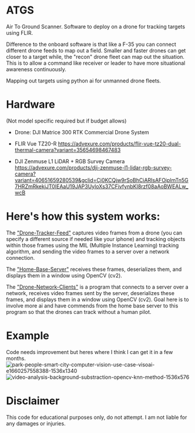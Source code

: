 # ATGS
Air To Ground Scanner. Software to deploy on a drone for tracking targets using FLIR.

Difference to the onboard software is that like a F-35 you can connect different drone feeds to map out a field. 
Smaller and faster drones can get closer to a target while, the "recon" drone fleet can map out the situation. 
This is to allow a command like receiver or leader to have more situational awareness continuously.

Mapping out targets using python ai for unmanned drone fleets.

# Hardware 
(Not model specific required but if budget allows)

- Drone: DJI Matrice 300 RTK Commercial Drone System

- FLIR Vue TZ20-R
https://advexure.com/products/flir-vue-tz20-dual-thermal-camera?variant=35654698467483

- DJI Zenmuse L1 LiDAR + RGB Survey Camera
https://advexure.com/products/dji-zenmuse-l1-lidar-rgb-survey-camera?variant=40651659280539&gclid=Cj0KCQjw9rSoBhCiARIsAFOiplmTn5G7HRZmRkekjJT0IEAaU19JAP3UyloXs37CFivfynbKI8rzf08aAoBWEALw_wcB

# Here's how this system works:

The ["Drone-Tracker-Feed"](https://github.com/Ounceleopard/ATGS/blob/0ca643cf28a121eebf4aa12d1f5da530d7ed83f4/Drone-Tracker-Feed.py) captures video frames from a drone (you can specify a different source if needed like your iphone) and tracking objects within those frames using the MIL (Multiple Instance Learning) tracking algorithm, and sending the video frames to a server over a network connection.

The ["Home-Base-Server"](https://github.com/Ounceleopard/ATGS/blob/0ca643cf28a121eebf4aa12d1f5da530d7ed83f4/Home-Base-Server.py) receives these frames, deserializes them, and displays them in a window using OpenCV (cv2).

The ["Drone-Network-Clients"](https://github.com/Ounceleopard/ATGS/blob/9db591fbfdaf603dee81ed5483d2f5cc526f737e/Drone-Network-Clients.py) is a program that connects to a server over a network, receives video frames sent by the server, deserializes these frames, and displays them in a window using OpenCV (cv2). Goal here is to involve more ai and have commends from the home base server to this program so that the drones can track without a human pilot.

# Example 
Code needs improvement but heres where I think I can get it in a few months.
![park-people-smart-city-computer-vision-use-case-visoai-e1660257558388-1536x1340](https://github.com/Ounceleopard/F-35-ATGS/assets/40043757/a378ccec-b183-443b-b4df-e7013ec92b28)
![video-analysis-background-substraction-opencv-knn-method-1536x576](https://github.com/Ounceleopard/F-35-ATGS/assets/40043757/af09fe03-450c-4452-82bc-c111d9d5c360)

# Disclaimer
This code for educational purposes only, do not attempt. I am not liable for any damages or injuries.
